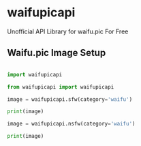 # waifupicapi 
Unofficial API Library for waifu.pic For Free

## Waifu.pic Image Setup

```py

import waifupicapi

from waifupicapi import waifupicapi

image = waifupicapi.sfw(category='waifu')

print(image)

image = waifupicapi.nsfw(category='waifu')

print(image)

```
